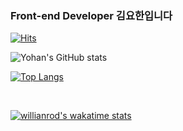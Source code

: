 ### Front-end Developer 김요한입니다

<div>
  
  [![Hits](https://hits.seeyoufarm.com/api/count/incr/badge.svg?url=https%3A%2F%2Fgithub.com%2Fyohanpro&count_bg=%2379C83D&title_bg=%23555555&icon=&icon_color=%23E7E7E7&title=hits&edge_flat=false)](https://hits.seeyoufarm.com)
  
  
  ![Yohan's GitHub stats](https://github-readme-stats.vercel.app/api?username=yohanpro&show_icons=true&theme=radical&repo=github-readme-stats)


[![Top Langs](https://github-readme-stats.vercel.app/api/top-langs/?username=yohanpro)](https://github.com/anuraghazra/github-readme-stats)
  
  <br/>
  
[![willianrod's wakatime stats](https://github-readme-stats.vercel.app/api/wakatime?username=yohanpro&v=2)](https://github.com/anuraghazra/github-readme-stats)

  </div>
  
  

<!--
**yohanpro/yohanpro** is a ✨ _special_ ✨ repository because its `README.md` (this file) appears on your GitHub profile.

Here are some ideas to get you started:

- 🔭 I’m currently working on ...
- 🌱 I’m currently learning ...
- 👯 I’m looking to collaborate on ...
- 🤔 I’m looking for help with ...
- 💬 Ask me about ...
- 📫 How to reach me: ...
- 😄 Pronouns: ...
- ⚡ Fun fact: ...
-->
